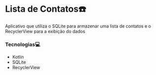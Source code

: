 # Lista de Contatos:phone:

Aplicativo que utiliza o SQLite para armazenar uma lista de contatos e o RecyclerView para a exibição do dados

### Tecnologias:computer:

- Kotlin
- SQLite
- RecyclerView